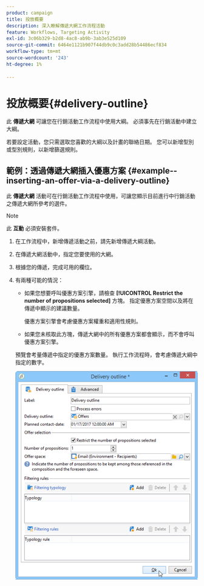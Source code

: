 ```yaml
---
product: campaign
title: 投放概要
description: 深入瞭解傳遞大網工作流程活動
feature: Workflows, Targeting Activity
exl-id: 3c06b329-b2d8-4ac8-ab9b-3ab3e525d109
source-git-commit: 6464e1121b907f44db9c0c3add28b54486ecf834
workflow-type: tm+mt
source-wordcount: '243'
ht-degree: 1%

---
```


# 投放概要{#delivery-outline}

此 **傳遞大網** 可讓您在行銷活動工作流程中使用大綱。 必須事先在行銷活動中建立大綱。

若要設定活動，您只需選取您喜歡的大綱以及計畫的聯絡日期。 您可以新增型別或型別規則，以新增篩選規則。

## 範例：透過傳遞大網插入優惠方案 {#example--inserting-an-offer-via-a-delivery-outline}

此 **傳遞大網** 活動可在行銷活動工作流程中使用，可讓您顯示目前進行中行銷活動之傳遞大網所參考的選件。

>[!NOTE]
>
>此 **互動** 必須安裝套件。

1. 在工作流程中，新增傳遞活動之前，請先新增傳遞大綱活動。
1. 在傳遞大網活動中，指定您要使用的大網。
1. 根據您的傳遞，完成可用的欄位。
1. 有兩種可能的情況：

   * 如果您想要呼叫優惠方案引擎，請檢查 **[!UICONTROL Restrict the number of propositions selected]** 方塊。 指定優惠方案空間以及將在傳遞中顯示的建議數量。

      優惠方案引擎會考慮優惠方案權重和適用性規則。

   * 如果您未核取此方塊，傳遞大網中的所有優惠方案都會顯示，而不會呼叫優惠方案引擎。

   預覽會考量傳遞中指定的優惠方案數量。 執行工作流程時，會考慮傳遞大綱中指定的數字。

   ![](assets/int_compo_offre_wf1.png)
